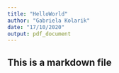 ```yaml
---
title: "HelloWorld"
author: "Gabriela Kolarik"
date: "17/10/2020"
output: pdf_document
---
```


## This is a markdown file